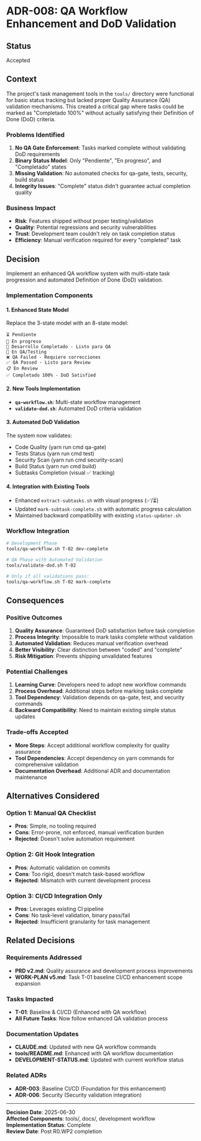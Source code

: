 # ADR-008: QA Workflow Enhancement and DoD Validation

## Status

Accepted

## Context

The project's task management tools in the `tools/` directory were functional for basic status tracking but lacked proper Quality Assurance (QA) validation mechanisms. This created a critical gap where tasks could be marked as "Completado 100%" without actually satisfying their Definition of Done (DoD) criteria.

### Problems Identified

1. **No QA Gate Enforcement**: Tasks marked complete without validating DoD requirements
2. **Binary Status Model**: Only "Pendiente", "En progreso", and "Completado" states
3. **Missing Validation**: No automated checks for qa-gate, tests, security, build status
4. **Integrity Issues**: "Complete" status didn't guarantee actual completion quality

### Business Impact

- **Risk**: Features shipped without proper testing/validation
- **Quality**: Potential regressions and security vulnerabilities
- **Trust**: Development team couldn't rely on task completion status
- **Efficiency**: Manual verification required for every "completed" task

## Decision

Implement an enhanced QA workflow system with multi-state task progression and automated Definition of Done (DoD) validation.

### Implementation Components

#### 1. Enhanced State Model

Replace the 3-state model with an 8-state model:

```
⏳ Pendiente
🔄 En progreso
🚧 Desarrollo Completado - Listo para QA
🧪 En QA/Testing
❌ QA Failed - Requiere correcciones
✅ QA Passed - Listo para Review
📋 En Review
✅ Completado 100% - DoD Satisfied
```

#### 2. New Tools Implementation

- **`qa-workflow.sh`**: Multi-state workflow management
- **`validate-dod.sh`**: Automated DoD criteria validation

#### 3. Automated DoD Validation

The system now validates:
- Code Quality (yarn run cmd qa-gate)
- Tests Status (yarn run cmd test)
- Security Scan (yarn run cmd security-scan)
- Build Status (yarn run cmd build)
- Subtasks Completion (visual ✅ tracking)

#### 4. Integration with Existing Tools

- Enhanced `extract-subtasks.sh` with visual progress (✅/⏳)
- Updated `mark-subtask-complete.sh` with automatic progress calculation
- Maintained backward compatibility with existing `status-updater.sh`

### Workflow Integration

```bash
# Development Phase
tools/qa-workflow.sh T-02 dev-complete

# QA Phase with Automated Validation
tools/validate-dod.sh T-02

# Only if all validations pass:
tools/qa-workflow.sh T-02 mark-complete
```

## Consequences

### Positive Outcomes

1. **Quality Assurance**: Guaranteed DoD satisfaction before task completion
2. **Process Integrity**: Impossible to mark tasks complete without validation
3. **Automated Validation**: Reduces manual verification overhead
4. **Better Visibility**: Clear distinction between "coded" and "complete"
5. **Risk Mitigation**: Prevents shipping unvalidated features

### Potential Challenges

1. **Learning Curve**: Developers need to adopt new workflow commands
2. **Process Overhead**: Additional steps before marking tasks complete
3. **Tool Dependency**: Validation depends on qa-gate, test, and security commands
4. **Backward Compatibility**: Need to maintain existing simple status updates

### Trade-offs Accepted

- **More Steps**: Accept additional workflow complexity for quality assurance
- **Tool Dependencies**: Accept dependency on yarn commands for comprehensive validation
- **Documentation Overhead**: Additional ADR and documentation maintenance

## Alternatives Considered

### Option 1: Manual QA Checklist
- **Pros**: Simple, no tooling required
- **Cons**: Error-prone, not enforced, manual verification burden
- **Rejected**: Doesn't solve automation requirement

### Option 2: Git Hook Integration
- **Pros**: Automatic validation on commits
- **Cons**: Too rigid, doesn't match task-based workflow
- **Rejected**: Mismatch with current development process

### Option 3: CI/CD Integration Only
- **Pros**: Leverages existing CI pipeline
- **Cons**: No task-level validation, binary pass/fail
- **Rejected**: Insufficient granularity for task management

## Related Decisions

### Requirements Addressed
- **PRD v2.md**: Quality assurance and development process improvements
- **WORK-PLAN v5.md**: Task T-01 baseline CI/CD enhancement scope expansion

### Tasks Impacted
- **T-01**: Baseline & CI/CD (Enhanced with QA workflow)
- **All Future Tasks**: Now follow enhanced QA validation process

### Documentation Updates
- **CLAUDE.md**: Updated with new QA workflow commands
- **tools/README.md**: Enhanced with QA workflow documentation
- **DEVELOPMENT-STATUS.md**: Updated with current workflow status

### Related ADRs
- **ADR-003**: Baseline CI/CD (Foundation for this enhancement)
- **ADR-006**: Security (Security validation integration)

---

**Decision Date**: 2025-06-30  
**Affected Components**: tools/, docs/, development workflow  
**Implementation Status**: Complete  
**Review Date**: Post R0.WP2 completion